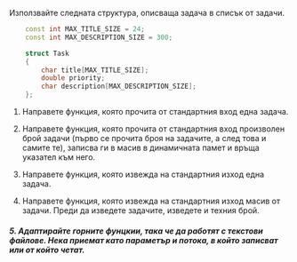 Използвайте следната структура, описваща задача в списък от задачи.
```c++
	const int MAX_TITLE_SIZE = 24;
	const int MAX_DESCRIPTION_SIZE = 300;

	struct Task
	{
		char title[MAX_TITLE_SIZE];
		double priority;
		char description[MAX_DESCRIPTION_SIZE];
	};

```

1. Направете функция, която прочита от стандартния вход една задача.

2. Направете функция, която прочита от стандартния вход произволен брой задачи (първо се прочита броя на задачите, а след това и самите те), записва ги в масив в динамичната памет и връща указател към него.

3. Направете функция, която извежда на стандартния изход една задача.
4. Направете функция, която извежда на стандартния изход масив от задачи. Преди да изведете задачите, изведете и техния брой.

##### 5. Адаптирайте горните фунцкии, така че да работят с текстови файлове. Нека приемат като параметър и потока, в който записват или от който четат.
